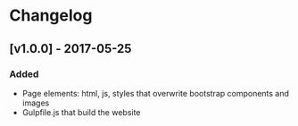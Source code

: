# Changelog

## [v1.0.0] - 2017-05-25

### Added

* Page elements: html, js, styles that overwrite bootstrap components and images
* Gulpfile.js that build the website

